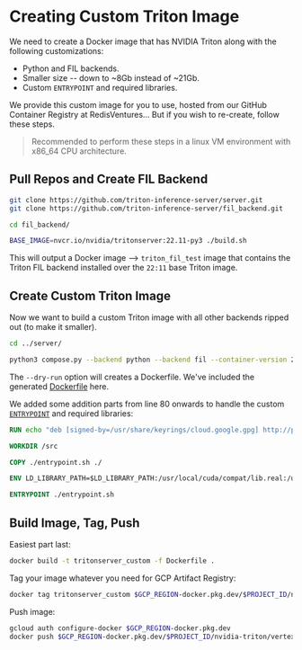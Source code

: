 # Creating Custom Triton Image

We need to create a Docker image that has NVIDIA Triton along with the following customizations:

- Python and FIL backends.
- Smaller size -- down to ~8Gb instead of ~21Gb.
- Custom `ENTRYPOINT` and required libraries.

We provide this custom image for you to use, hosted from our GitHub Container Registry at RedisVentures... But if you wish to re-create, follow these steps.

>Recommended to perform these steps in a linux VM environment with x86_64 CPU architecture.

## Pull Repos and Create FIL Backend
```bash
git clone https://github.com/triton-inference-server/server.git
git clone https://github.com/triton-inference-server/fil_backend.git

cd fil_backend/

BASE_IMAGE=nvcr.io/nvidia/tritonserver:22.11-py3 ./build.sh
```

This will output a Docker image --> `triton_fil_test` image that contains the Triton FIL backend installed over the `22:11` base Triton image.

## Create Custom Triton Image
Now we want to build a custom Triton image with all other backends ripped out (to make it smaller).
```bash
cd ../server/

python3 compose.py --backend python --backend fil --container-version 22.11 --dry-run
```
The `--dry-run` option will creates a Dockerfile. We've included the generated [Dockerfile](./Dockerfile) here.

We added some addition parts from line 80 onwards to handle the custom [`ENTRYPOINT`](./entrypoint.sh) and required libraries:
```dockerfile
RUN echo "deb [signed-by=/usr/share/keyrings/cloud.google.gpg] http://packages.cloud.google.com/apt cloud-sdk main" | tee -a /etc/apt/sources.list.d/google-cloud-sdk.list && curl https://packages.cloud.google.com/apt/doc/apt-key.gpg | apt-key --keyring /usr/share/keyrings/cloud.google.gpg  add - && apt-get update -y && apt-get install google-cloud-sdk -y

WORKDIR /src

COPY ./entrypoint.sh ./

ENV LD_LIBRARY_PATH=$LD_LIBRARY_PATH:/usr/local/cuda/compat/lib.real:/usr/local/hugectr/lib:/usr/local/cuda/extras/CUPTI/lib64:/usr/local/cuda/compat/lib:/usr/local/nvidia/lib:/usr/local/nvidia/lib64:/usr/local/cuda/lib64:/usr/local/cuda/extras/CUPTI/lib64:/usr/local/lib:/repos/dist/lib

ENTRYPOINT ./entrypoint.sh
```

## Build Image, Tag, Push
Easiest part last:

```bash
docker build -t tritonserver_custom -f Dockerfile .
```

Tag your image whatever you need for GCP Artifact Registry:
```bash
docker tag tritonserver_custom $GCP_REGION-docker.pkg.dev/$PROJECT_ID/nvidia-triton/vertex-triton-inference:latest
```

Push image:
```bash
gcloud auth configure-docker $GCP_REGION-docker.pkg.dev
docker push $GCP_REGION-docker.pkg.dev/$PROJECT_ID/nvidia-triton/vertex-triton-inference:latest
```